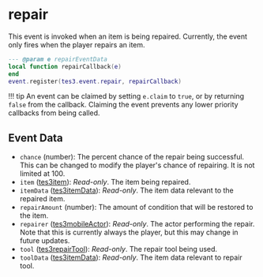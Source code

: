 <!---
	This file is autogenerated. Do not edit this file manually. Your changes will be ignored.
	More information: https://github.com/MWSE/MWSE/tree/master/docs
-->

# repair
<div class="search_terms" style="display: none">repair</div>

This event is invoked when an item is being repaired. Currently, the event only fires when the player repairs an item.

```lua
--- @param e repairEventData
local function repairCallback(e)
end
event.register(tes3.event.repair, repairCallback)
```

!!! tip
	An event can be claimed by setting `e.claim` to `true`, or by returning `false` from the callback. Claiming the event prevents any lower priority callbacks from being called.

## Event Data

* `chance` (number): The percent chance of the repair being successful. This can be changed to modify the player's chance of repairing. It is not limited at 100.
* `item` ([tes3item](../../types/tes3item)): *Read-only*. The item being repaired.
* `itemData` ([tes3itemData](../../types/tes3itemData)): *Read-only*. The item data relevant to the repaired item.
* `repairAmount` (number): The amount of condition that will be restored to the item.
* `repairer` ([tes3mobileActor](../../types/tes3mobileActor)): *Read-only*. The actor performing the repair. Note that this is currently always the player, but this may change in future updates.
* `tool` ([tes3repairTool](../../types/tes3repairTool)): *Read-only*. The repair tool being used.
* `toolData` ([tes3itemData](../../types/tes3itemData)): *Read-only*. The item data relevant to repair tool.


